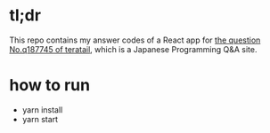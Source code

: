 # tl;dr

This repo contains my answer codes of a React app for
[the question No.q187745 of teratail](https://teratail.com/questions/q187745), which is a Japanese Programming Q&A site.

# how to run

- yarn install
- yarn start
